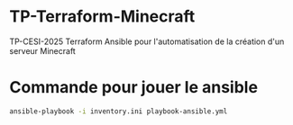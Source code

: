 # TP-Terraform-Minecraft
TP-CESI-2025 Terraform Ansible pour l'automatisation de la création d'un serveur Minecraft

# Commande pour jouer le ansible 
```sh
ansible-playbook -i inventory.ini playbook-ansible.yml
```



